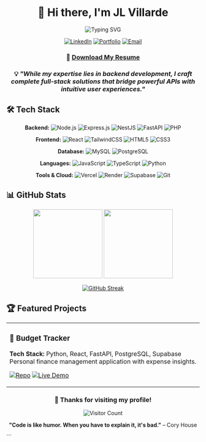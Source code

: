 <div align="center">
  
# 👋 Hi there, I'm JL Villarde

<img src="https://readme-typing-svg.herokuapp.com?font=Fira+Code&pause=1000&color=2196F3&center=true&vCenter=true&width=435&lines=Full-Stack+Developer;Backend+Specialist;API+Architect;Problem+Solver" alt="Typing SVG" />

[![LinkedIn](https://img.shields.io/badge/LinkedIn-0077B5?style=for-the-badge&logo=linkedin&logoColor=white)](https://www.linkedin.com/in/john-lester-villarde-893916280/)
[![Portfolio](https://img.shields.io/badge/Portfolio-FF5722?style=for-the-badge&logo=todoist&logoColor=white)](https://jlvillarde.vercel.app)
[![Email](https://img.shields.io/badge/Email-D14836?style=for-the-badge&logo=gmail&logoColor=white)](mailto:villardejohnlester@gmail.com)
### 📄 [Download My Resume](public/Villarde_John_Lester_Resume.pdf)

</div>

<div align="center">

### 💡 *"While my expertise lies in backend development, I craft complete full-stack solutions that bridge powerful APIs with intuitive user experiences."*

</div>


## 🛠️ Tech Stack

<div align="center">

**Backend:** ![Node.js](https://img.shields.io/badge/Node.js-43853D?style=flat-square&logo=node.js&logoColor=white) ![Express.js](https://img.shields.io/badge/Express.js-404D59?style=flat-square&logo=express&logoColor=white) ![NestJS](https://img.shields.io/badge/NestJS-E0234E?style=flat-square&logo=nestjs&logoColor=white) ![FastAPI](https://img.shields.io/badge/FastAPI-005571?style=flat-square&logo=fastapi&logoColor=white) ![PHP](https://img.shields.io/badge/PHP-777BB4?style=flat-square&logo=php&logoColor=white)

**Frontend:** ![React](https://img.shields.io/badge/React-20232A?style=flat-square&logo=react&logoColor=61DAFB) ![TailwindCSS](https://img.shields.io/badge/Tailwind_CSS-38B2AC?style=flat-square&logo=tailwind-css&logoColor=white) ![HTML5](https://img.shields.io/badge/HTML5-E34F26?style=flat-square&logo=html5&logoColor=white) ![CSS3](https://img.shields.io/badge/CSS3-1572B6?style=flat-square&logo=css3&logoColor=white)

**Database:** ![MySQL](https://img.shields.io/badge/MySQL-00000F?style=flat-square&logo=mysql&logoColor=white) ![PostgreSQL](https://img.shields.io/badge/PostgreSQL-316192?style=flat-square&logo=postgresql&logoColor=white) 

**Languages:** ![JavaScript](https://img.shields.io/badge/JavaScript-F7DF1E?style=flat-square&logo=javascript&logoColor=black) ![TypeScript](https://img.shields.io/badge/TypeScript-007ACC?style=flat-square&logo=typescript&logoColor=white) ![Python](https://img.shields.io/badge/Python-3776AB?style=flat-square&logo=python&logoColor=white)

**Tools & Cloud:** ![Vercel](https://img.shields.io/badge/Vercel-000000?style=flat-square&logo=vercel&logoColor=white) ![Render](https://img.shields.io/badge/Render-46E3B7?style=flat-square&logo=render&logoColor=white) ![Supabase](https://img.shields.io/badge/Supabase-3ECF8E?style=flat-square&logo=supabase&logoColor=white) ![Git](https://img.shields.io/badge/Git-F05032?style=flat-square&logo=git&logoColor=white) 

</div>


## 📊 GitHub Stats

<div align="center">
  
<img height="180em" src="https://github-readme-stats.vercel.app/api?username=jlvillarde&show_icons=true&theme=tokyonight&include_all_commits=true&count_private=true"/>
<img height="180em" src="https://github-readme-stats.vercel.app/api/top-langs/?username=jlvillarde&layout=compact&langs_count=8&theme=tokyonight"/>

</div>

<div align="center">
  
[![GitHub Streak](https://streak-stats.demolab.com/?user=jlvillarde&theme=tokyonight)](https://git.io/streak-stats)

</div>


## 🏆 Featured Projects

<div align="center">

<table>
<tr>
<td width="50%">

### 🚀 Budget Tracker
**Tech Stack:** Python, React, FastAPI, PostgreSQL, Supabase  
Personal finance management application with expense insights.

[![Repo](https://img.shields.io/badge/GitHub-100000?style=for-the-badge&logo=github&logoColor=white)](https://github.com/jlvillarde/budget-tracker)
[![Live Demo](https://img.shields.io/badge/Live-Demo-brightgreen?style=for-the-badge)](https://fastapi-budget-tracker.onrender.com)

</td>

</tr>
</table>

</div>


</div>


<div align="center">

### 💖 Thanks for visiting my profile!

![Visitor Count](https://komarev.com/ghpvc/?username=jlvillarde&style=for-the-badge)

**"Code is like humor. When you have to explain it, it's bad."** – Cory House

</div>
```